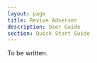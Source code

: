 ```yaml
---
layout: page
title: Revive Adserver
description: User Guide
section: Quick Start Guide
---
```


To be written.